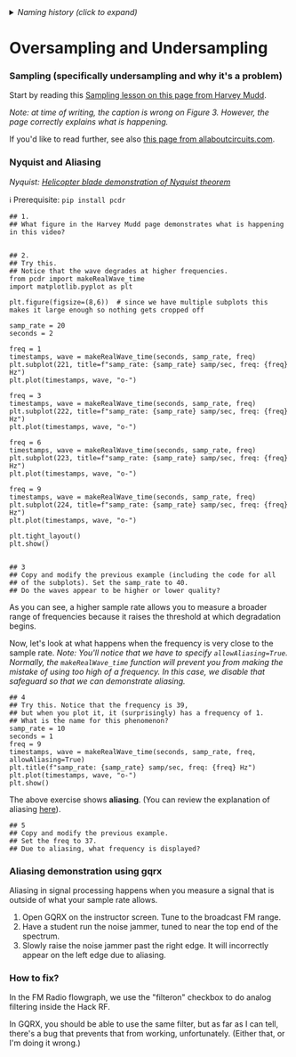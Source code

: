 <details><summary><i>Naming history (click to expand)</i></summary>
<pre>
2022 Aug 08: 050-Nyquist.md
2022 Aug 30: 090-Nyquist.md 
2023 Jan 04: 082-Nyquist.md 
2023 Jan 23: 082LATER-Nyquist.md 
2023 Jan 28: 999-Nyquist.md
2023 May 22: 040_Nyquist.md
2023 Aug 23: 030_Oversampling_Undersampling.md
</pre>
</details>

# Oversampling and Undersampling

### Sampling (specifically undersampling and why it's a problem)

Start by reading this [Sampling lesson on this page from Harvey Mudd](https://gallicchio.github.io/learnSDR/lesson06.html).

_Note: at time of writing, the caption is wrong on Figure 3. However, the page correctly explains what is happening._

If you'd like to read further, see also [this page from allaboutcircuits.com](https://www.allaboutcircuits.com/technical-articles/nyquist-shannon-theorem-understanding-sampled-systems/).

### Nyquist and Aliasing

_Nyquist: [Helicopter blade demonstration of Nyquist theorem](https://www.youtube.com/watch?v=yr3ngmRuGUc)_

ℹ️ Prerequisite: `pip install pcdr`


```python3
## 1.
## What figure in the Harvey Mudd page demonstrates what is happening in this video? 


## 2. 
## Try this.
## Notice that the wave degrades at higher frequencies.
from pcdr import makeRealWave_time
import matplotlib.pyplot as plt

plt.figure(figsize=(8,6))  # since we have multiple subplots this makes it large enough so nothing gets cropped off

samp_rate = 20
seconds = 2

freq = 1
timestamps, wave = makeRealWave_time(seconds, samp_rate, freq)
plt.subplot(221, title=f"samp_rate: {samp_rate} samp/sec, freq: {freq} Hz")
plt.plot(timestamps, wave, "o-")

freq = 3
timestamps, wave = makeRealWave_time(seconds, samp_rate, freq)
plt.subplot(222, title=f"samp_rate: {samp_rate} samp/sec, freq: {freq} Hz")
plt.plot(timestamps, wave, "o-")

freq = 6
timestamps, wave = makeRealWave_time(seconds, samp_rate, freq)
plt.subplot(223, title=f"samp_rate: {samp_rate} samp/sec, freq: {freq} Hz")
plt.plot(timestamps, wave, "o-")

freq = 9
timestamps, wave = makeRealWave_time(seconds, samp_rate, freq)
plt.subplot(224, title=f"samp_rate: {samp_rate} samp/sec, freq: {freq} Hz")
plt.plot(timestamps, wave, "o-")

plt.tight_layout()
plt.show()


## 3
## Copy and modify the previous example (including the code for all
## of the subplots). Set the samp_rate to 40.
## Do the waves appear to be higher or lower quality?
```

As you can see, a higher sample rate allows you to measure a broader range of frequencies because it raises the threshold at which degradation begins.

Now, let's look at what happens when the frequency is very close to the sample rate. _Note: You'll notice that we have to specify `allowAliasing=True`. Normally, the `makeRealWave_time` function will prevent you from making the mistake of using too high of a frequency. In this case, we disable that safeguard so that we can demonstrate aliasing._

```python3
## 4
## Try this. Notice that the frequency is 39,
## but when you plot it, it (surprisingly) has a frequency of 1.
## What is the name for this phenomenon? 
samp_rate = 10
seconds = 1
freq = 9
timestamps, wave = makeRealWave_time(seconds, samp_rate, freq, allowAliasing=True)
plt.title(f"samp_rate: {samp_rate} samp/sec, freq: {freq} Hz")
plt.plot(timestamps, wave, "o-")
plt.show()
```

The above exercise shows **aliasing**. (You can review the explanation of aliasing [here](https://gallicchio.github.io/learnSDR/lesson06.html)).

```python3
## 5
## Copy and modify the previous example.
## Set the freq to 37.
## Due to aliasing, what frequency is displayed?
```

### Aliasing demonstration using gqrx

Aliasing in signal processing happens when you measure a signal that is outside of what your sample rate allows.

1. Open GQRX on the instructor screen. Tune to the broadcast FM range.
2. Have a student run the noise jammer, tuned to near the top end of the spectrum.
3. Slowly raise the noise jammer past the right edge. It will incorrectly appear on the left edge due to aliasing.
 
### How to fix?

In the FM Radio flowgraph, we use the "filteron" checkbox to do analog filtering inside the Hack RF.

In GQRX, you should be able to use the same filter, but as far as I can tell, there's a bug that prevents that from working, unfortunately. (Either that, or I'm doing it wrong.)
